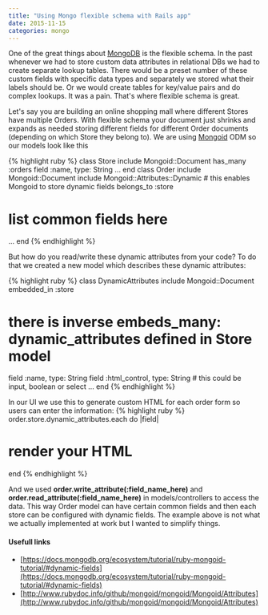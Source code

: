 ```yaml
---
title: "Using Mongo flexible schema with Rails app"
date: 2015-11-15
categories: mongo
---
```


One of the great things about [MongoDB](https://www.mongodb.org/) is the flexible schema.  In the past whenever we had to store custom data attributes in relational DBs we had to create separate lookup tables.  There would be a preset number of these custom fields with specific data types and separately we stored what their labels should be.  Or we would create tables for key/value pairs and do complex lookups.  It was a pain.  That's where flexible schema is great.

Let's say you are building an online shopping mall where different Stores have multiple Orders.  With flexible schema your document just shrinks and expands as needed storing different fields for different Order documents (depending on which Store they belong to).  We are using [Mongoid](https://github.com/mongodb/mongoid) ODM so our models look like this

{% highlight ruby %}
class Store
  include Mongoid::Document
  has_many :orders
  field :name,                  type: String
  ...
end
class Order
  include Mongoid::Document
  include Mongoid::Attributes::Dynamic # this enables Mongoid to store dynamic fields
  belongs_to :store
  # list common fields here
  ...
end
{% endhighlight %}

But how do you read/write these dynamic attributes from your code?  To do that we created a new model which describes these dynamic attributes:

{% highlight ruby %}
class DynamicAttributes
  include Mongoid::Document
  embedded_in :store    
  # there is inverse embeds_many: dynamic_attributes defined in Store model
  field :name,                  type: String
  field :html_control,          type: String # this could be input, boolean or select
  ...
end
{% endhighlight %}

In our UI we use this to generate custom HTML for each order form so users can enter the information:
{% highlight ruby %}
order.store.dynamic_attributes.each do |field|
  # render your HTML
end
{% endhighlight %}

And we used **order.write_attribute(:field_name_here)** and **order.read_attribute(:field_name_here)** in models/controllers to access the data.  This way Order model can have certain common fields and then each store can be configured with dynamic fields.  The example above is not what we actually implemented at work but I wanted to simplify things.  

#### Usefull links
* [https://docs.mongodb.org/ecosystem/tutorial/ruby-mongoid-tutorial/#dynamic-fields](https://docs.mongodb.org/ecosystem/tutorial/ruby-mongoid-tutorial/#dynamic-fields)
* [http://www.rubydoc.info/github/mongoid/mongoid/Mongoid/Attributes](http://www.rubydoc.info/github/mongoid/mongoid/Mongoid/Attributes)
